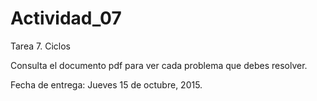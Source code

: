 # Actividad_07

Tarea 7. Ciclos

Consulta el documento pdf para ver cada problema que debes resolver.

Fecha de entrega: Jueves 15 de octubre, 2015.
